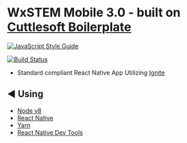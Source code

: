 # WxSTEM Mobile 3.0 - built on [Cuttlesoft Boilerplate](https://github.com/cuttlesoft/react-native-boilerplate)

[![JavaScript Style Guide](https://cdn.rawgit.com/standard/standard/master/badge.svg)](https://github.com/standard/standard)

[![Build Status](https://codebuild.us-east-1.amazonaws.com/badges?uuid=eyJlbmNyeXB0ZWREYXRhIjoidFJBcVo3VitQdmx5dklOWVdxbXdjbnVQdnovdFVJOE5NM3VzZEw4elBCNW9UZmhkR2wrYmNTcUtOVERyS1cxMURiMXEwWUg1RCt5QmJKSVZzdDBWbTRZPSIsIml2UGFyYW1ldGVyU3BlYyI6Ik5EbEZSNHNaZ0dJM1c3ZU0iLCJtYXRlcmlhbFNldFNlcmlhbCI6MX0%3D&branch=master)](https://console.aws.amazon.com/codebuild/home?region=us-east-1#/projects/cuttlesoft-boilerplate-mobile/view)

- Standard compliant React Native App Utilizing [Ignite](https://github.com/infinitered/ignite)

## :arrow_backward: Using

- [Node v8](https://nodejs.org/en/download/)
- [React Native](https://facebook.github.io/react-native/docs/getting-started.html)
- [Yarn](https://yarnpkg.com/lang/en/docs/install)
- [React Native Dev Tools](https://github.com/facebook/react-devtools/tree/master/packages/react-devtools)

<!-- ## :arrow_up: Quick Start

```sh
# Install dependencies with `yarn`
yarn install

# Build and run for iOS
react-native run-ios

# Build and run for Android
react-native run-android

# Run standalone dev tools
react-devtools
```

## :arrow_forward: Advanced

Once the application is running, you can press '⌘D' in the simulator to open the debug menu. From here, you can access:

- Remote JS Debugging
- Live reload
- Hot Reloading
- ... and more!

### iOS: Specifying a device

You can specify the device the simulator should run with the `--simulator` flag, followed by the device name as a string. The default is `"iPhone 6"`. For exampel, if you wish to run your app on an iPhone 4s, just run `react-native run-ios --simulator="iPhone 4s"`.

The device names correspond to the list of devices available in Xcode. You can check your available devices by running `xcrun simctl list devices` from the console.

## :no_entry_sign: Standard Compliant

This project adheres to Standard. Our CI enforces this, so we suggest you enable linting and auto-formatting to keep your project compliant during development.

## Understanding Linting Errors

The linting rules are from JS Standard and React-Standard. [Regular JS errors can be found with descriptions here](http://eslint.org/docs/rules/), while [React errors and descriptions can be found here](https://github.com/yannickcr/eslint-plugin-react).

## :closed_lock_with_key: Secrets

This project uses [react-native-config](https://github.com/luggit/react-native-config) to expose config variables to your javascript code in React Native. You can store API keys
and other sensitive information in a `.env` file:

```env
API_URL=https://myapi.com
GOOGLE_MAPS_API_KEY=abcdefgh
```

and access them from React Native like so:

```javascript
import Secrets from 'react-native-config'

Secrets.API_URL // 'https://myapi.com'
Secrets.GOOGLE_MAPS_API_KEY // 'abcdefgh'
```

The `.env` file is ignored by git keeping those secrets out of your repo.

### Get started

1.  Copy .env.example to .env
2.  Add your config variables
3.  Follow instructions at [https://github.com/luggit/react-native-config#setup](https://github.com/luggit/react-native-config#setup)
4.  Done! -->
